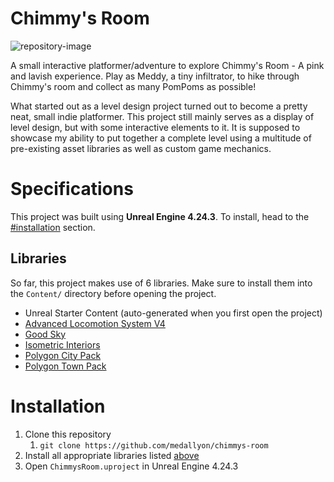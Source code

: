 # Chimmy's Room

![repository-image](https://repository-images.githubusercontent.com/293173186/36094980-f6a0-11ea-9797-206a4d6d33b1)

A small interactive platformer/adventure to explore Chimmy's Room - A pink and lavish experience. Play as Meddy, a tiny infiltrator, to hike through Chimmy's room and collect as many PomPoms as possible!

What started out as a level design project turned out to become a pretty neat, small indie platformer. This project still mainly serves as a display of level design, but with some interactive elements to it. It is supposed to showcase my ability to put together a complete level using a multitude of pre-existing asset libraries as well as custom game mechanics.

# Specifications
This project was built using **Unreal Engine 4.24.3**. To install, head to the [#installation](#installation) section.

## Libraries
So far, this project makes use of 6 libraries. Make sure to install them into the `Content/` directory before opening the project.

+ Unreal Starter Content (auto-generated when you first open the project)
+ [Advanced Locomotion System V4](https://www.unrealengine.com/marketplace/en-US/product/advanced-locomotion-system-v1)
+ [Good Sky](https://www.unrealengine.com/marketplace/en-US/product/good-sky)
+ [Isometric Interiors](https://www.unrealengine.com/marketplace/en-US/product/isometric-interiors)
+ [Polygon City Pack](https://www.unrealengine.com/marketplace/en-US/product/polygon-city-pack)
+ [Polygon Town Pack](https://www.unrealengine.com/marketplace/en-US/product/polygon-town-pack)

# Installation

1. Clone this repository
    1. `git clone https://github.com/medallyon/chimmys-room`
2. Install all appropriate libraries listed [above](#libraries)
3. Open `ChimmysRoom.uproject` in Unreal Engine 4.24.3
